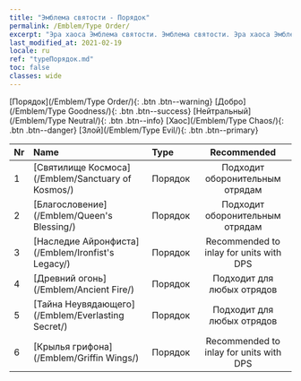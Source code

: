 ```yaml
---
title: "Эмблема святости - Порядок"
permalink: /Emblem/Type Order/
excerpt: "Эра хаоса Эмблема святости. Эмблема святости. Эра хаоса Эмблема святости Порядок. Эра хаоса Порядок"
last_modified_at: 2021-02-19
locale: ru
ref: "typeПорядок.md"
toc: false
classes: wide
---
```


  [Порядок](/Emblem/Type Order/){: .btn .btn--warning}   [Добро](/Emblem/Type Goodness/){: .btn .btn--success}   [Нейтральный](/Emblem/Type Neutral/){: .btn .btn--info}   [Хаос](/Emblem/Type Chaos/){: .btn .btn--danger}   [Злой](/Emblem/Type Evil/){: .btn .btn--primary} 

  |  Nr  |             Name            |    Type    |   Recommended   |
  |:-----|:----------------------------|:-----------|:---------------:|
  | 1 | [Святилище Космоса](/Emblem/Sanctuary of Kosmos/) | Порядок | Подходит оборонительным отрядам | 
  | 2 | [Благословение](/Emblem/Queen's Blessing/) | Порядок | Подходит оборонительным отрядам | 
  | 3 | [Наследие Айронфиста](/Emblem/Ironfist's Legacy/) | Порядок | Recommended to inlay for units with DPS | 
  | 4 | [Древний огонь](/Emblem/Ancient Fire/) | Порядок | Подходит для любых отрядов | 
  | 5 | [Тайна Неувядающего](/Emblem/Everlasting Secret/) | Порядок | Подходит для любых отрядов | 
  | 6 | [Крылья грифона](/Emblem/Griffin Wings/) | Порядок | Recommended to inlay for units with DPS | 

